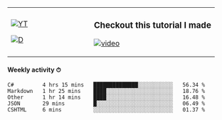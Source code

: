 <table>
  <td width="40%">

[![YT](https://img.shields.io/badge/YouTube-Peter-red?logo=youtube&style=for-the-badge)](https://spelos.net/youtube)

[![D](https://img.shields.io/badge/Discord-Spelos%238123-7289DA?logo=discord&style=for-the-badge)](https://spelos.net/discord)

  </td>
  <td>
  
### Checkout this tutorial I made
[![video](https://i.imgur.com/ndfiH8w.png)](https://www.youtube.com/watch?v=alMS9LIjvD8)
  
  </td>
</table>

#### Weekly activity ⏱

<!--START_SECTION:waka-->
```text
C#         4 hrs 15 mins   ██████████████░░░░░░░░░░░   56.34 % 
Markdown   1 hr 25 mins    ████░░░░░░░░░░░░░░░░░░░░░   18.76 % 
Other      1 hr 14 mins    ████░░░░░░░░░░░░░░░░░░░░░   16.48 % 
JSON       29 mins         █░░░░░░░░░░░░░░░░░░░░░░░░   06.49 % 
CSHTML     6 mins          ░░░░░░░░░░░░░░░░░░░░░░░░░   01.37 %
```
<!--END_SECTION:waka-->
